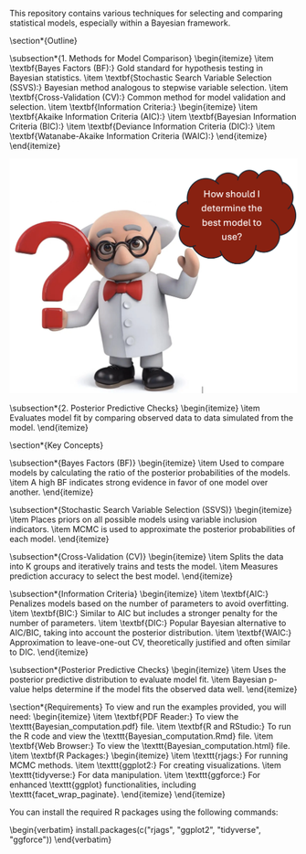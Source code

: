 
This repository contains various techniques for selecting and comparing statistical models, especially within a Bayesian framework.

\section*{Outline}

\subsection*{1. Methods for Model Comparison}
\begin{itemize}
    \item \textbf{Bayes Factors (BF):} Gold standard for hypothesis testing in Bayesian statistics.
    \item \textbf{Stochastic Search Variable Selection (SSVS):} Bayesian method analogous to stepwise variable selection.
    \item \textbf{Cross-Validation (CV):} Common method for model validation and selection.
    \item \textbf{Information Criteria:}
    \begin{itemize}
        \item \textbf{Akaike Information Criteria (AIC):}
        \item \textbf{Bayesian Information Criteria (BIC):}
        \item \textbf{Deviance Information Criteria (DIC):}
        \item \textbf{Watanabe-Akaike Information Criteria (WAIC):}
    \end{itemize}
\end{itemize}

![Bayesian-STATISTICS](./model_diag.jpeg)

\subsection*{2. Posterior Predictive Checks}
\begin{itemize}
    \item Evaluates model fit by comparing observed data to data simulated from the model.
\end{itemize}

\section*{Key Concepts}

\subsection*{Bayes Factors (BF)}
\begin{itemize}
    \item Used to compare models by calculating the ratio of the posterior probabilities of the models.
    \item A high BF indicates strong evidence in favor of one model over another.
\end{itemize}

\subsection*{Stochastic Search Variable Selection (SSVS)}
\begin{itemize}
    \item Places priors on all possible models using variable inclusion indicators.
    \item MCMC is used to approximate the posterior probabilities of each model.
\end{itemize}

\subsection*{Cross-Validation (CV)}
\begin{itemize}
    \item Splits the data into K groups and iteratively trains and tests the model.
    \item Measures prediction accuracy to select the best model.
\end{itemize}

\subsection*{Information Criteria}
\begin{itemize}
    \item \textbf{AIC:} Penalizes models based on the number of parameters to avoid overfitting.
    \item \textbf{BIC:} Similar to AIC but includes a stronger penalty for the number of parameters.
    \item \textbf{DIC:} Popular Bayesian alternative to AIC/BIC, taking into account the posterior distribution.
    \item \textbf{WAIC:} Approximation to leave-one-out CV, theoretically justified and often similar to DIC.
\end{itemize}

\subsection*{Posterior Predictive Checks}
\begin{itemize}
    \item Uses the posterior predictive distribution to evaluate model fit.
    \item Bayesian p-value helps determine if the model fits the observed data well.
\end{itemize}

\section*{Requirements}
To view and run the examples provided, you will need:
\begin{itemize}
    \item \textbf{PDF Reader:} To view the \texttt{Bayesian\_computation.pdf} file.
    \item \textbf{R and RStudio:} To run the R code and view the \texttt{Bayesian\_computation.Rmd} file.
    \item \textbf{Web Browser:} To view the \texttt{Bayesian\_computation.html} file.
    \item \textbf{R Packages:}
    \begin{itemize}
        \item \texttt{rjags:} For running MCMC methods.
        \item \texttt{ggplot2:} For creating visualizations.
        \item \texttt{tidyverse:} For data manipulation.
        \item \texttt{ggforce:} For enhanced \texttt{ggplot} functionalities, including \texttt{facet\_wrap\_paginate}.
    \end{itemize}
\end{itemize}

You can install the required R packages using the following commands:

\begin{verbatim}
install.packages(c("rjags", "ggplot2", "tidyverse", "ggforce"))
\end{verbatim}
